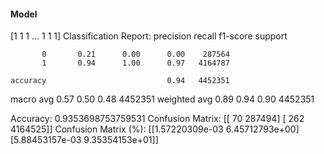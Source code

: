 #### Model
[1 1 1 ... 1 1 1]
Classification Report:
              precision    recall  f1-score   support

           0       0.21      0.00      0.00    287564
           1       0.94      1.00      0.97   4164787

    accuracy                           0.94   4452351
   macro avg       0.57      0.50      0.48   4452351
weighted avg       0.89      0.94      0.90   4452351

Accuracy: 0.9353698753759531
Confusion Matrix:
[[     70  287494]
 [    262 4164525]]
Confusion Matrix (%):
[[1.57220309e-03 6.45712793e+00]
 [5.88453157e-03 9.35354153e+01]]
